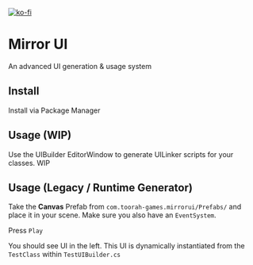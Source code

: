 [![ko-fi](https://ko-fi.com/img/githubbutton_sm.svg)](https://ko-fi.com/I2I5RJP3)

# Mirror UI
An advanced UI generation & usage system

## Install
Install via Package Manager
 
## Usage (WIP)
Use the UIBuilder EditorWindow to generate UILinker scripts for your classes.
WIP
 
## Usage (Legacy / Runtime Generator)

Take the **Canvas** Prefab from `com.toorah-games.mirrorui/Prefabs/` and place it in your scene.
Make sure you also have an `EventSystem`.

Press `Play`

You should see UI in the left.
This UI is dynamically instantiated from the `TestClass` within `TestUIBuilder.cs`
